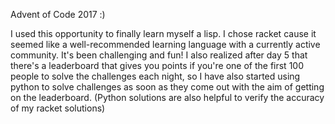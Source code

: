Advent of Code 2017 :)

I used this opportunity to finally learn myself a lisp.  I chose racket cause it seemed like a well-recommended learning language with a currently active community.  It's been challenging and fun!  I also realized after day 5 that there's a leaderboard that gives you points if you're one of the first 100 people to solve the challenges each night, so I have also started using python to solve challenges as soon as they come out with the aim of getting on the leaderboard.  (Python solutions are also helpful to verify the accuracy of my racket solutions)